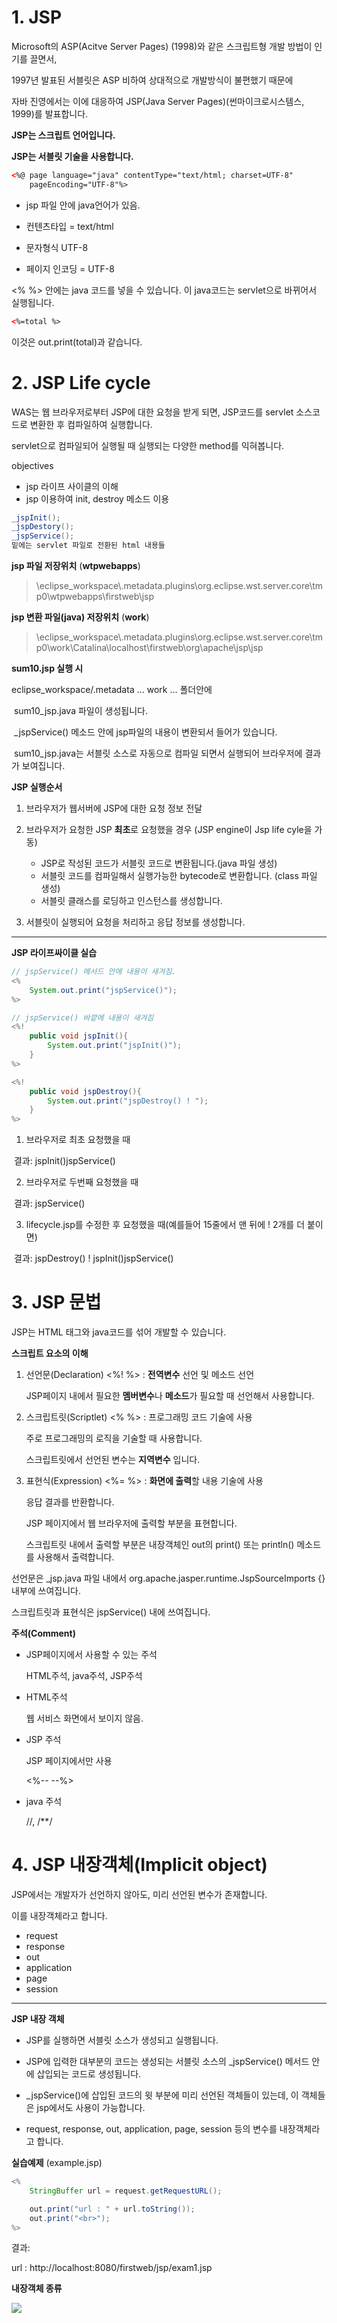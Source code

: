 # 1. JSP



Microsoft의 ASP(Acitve Server Pages) (1998)와 같은 스크립트형 개발 방법이 인기를 끌면서, 

1997년 발표된 서블릿은 ASP 비하여 상대적으로 개발방식이 불편했기 때문에

자바 진영에서는 이에 대응하여 JSP(Java Server Pages)(썬마이크로시스템스, 1999)를 발표합니다.



**JSP는 스크립트 언어입니다.**

**JSP는 서블릿 기술을 사용합니다.**



```html
<%@ page language="java" contentType="text/html; charset=UTF-8"
    pageEncoding="UTF-8"%>
```

* jsp 파일 안에 java언어가 있음.

* 컨텐츠타입 = text/html

* 문자형식 UTF-8

* 페이지 인코딩 = UTF-8

<% %> 안에는 java 코드를 넣을 수 있습니다. 이 java코드는 servlet으로 바뀌어서 실행됩니다.



```html
<%=total %>
```

이것은 out.print(total)과 같습니다.





# 2. JSP Life cycle

WAS는 웹 브라우저로부터 JSP에 대한 요청을 받게 되면, JSP코드를 servlet 소스코드로 변환한 후 컴파일하여 실행합니다.

servlet으로 컴파일되어 실행될 때 실행되는 다양한 method를 익혀봅니다.



objectives

* jsp 라이프 사이클의 이해
* jsp 이용하여 init, destroy 메소드 이용



```java
_jspInit();
_jspDestory();
_jspService();
밑에는 servlet 파일로 전환된 html 내용들
```



**jsp 파일 저장위치** (**wtpwebapps**)

> \eclipse_workspace\\.metadata\.plugins\org.eclipse.wst.server.core\tmp0\wtpwebapps\firstweb\jsp

**jsp 변환 파일(java) 저장위치** (**work**)

>\eclipse_workspace\\.metadata\.plugins\org.eclipse.wst.server.core\tmp0\work\Catalina\localhost\firstweb\org\apache\jsp\jsp



**sum10.jsp 실행 시**

eclipse_workspace/.metadata ... work ... 폴더안에

​	sum10_jsp.java 파일이 생성됩니다.

​	_jspService() 메소드 안에 jsp파일의 내용이 변환되서 들어가 있습니다.

​	sum10_jsp.java는 서블릿 소스로 자동으로 컴파일 되면서 실행되어 브라우저에 결과가 보여집니다.



**JSP 실행순서**

1) 브라우저가 웹서버에 JSP에 대한 요청 정보 전달

2) 브라우저가 요청한 JSP **최초**로 요청했을 경우 (JSP engine이 Jsp life cyle을 가동)

	- JSP로 작성된 코드가 서블릿 코드로 변환됩니다.(java 파일 생성)
	- 서블릿 코드를 컴파일해서 실행가능한 bytecode로 변환합니다. (class 파일 생성)
	- 서블릿 클래스를 로딩하고 인스턴스를 생성합니다.

3) 서블릿이 실행되어 요청을 처리하고 응답 정보를 생성합니다.



---

**JSP 라이프싸이클 실습**

```java
// jspService() 메서드 안에 내용이 새겨짐.
<%
	System.out.print("jspService()");
%>

// jspService() 바깥에 내용이 새겨짐
<%!
	public void jspInit(){
		System.out.print("jspInit()");
	}
%>

<%!
	public void jspDestroy(){
		System.out.print("jspDestroy() ! ");
	}
%>
```



1) 브라우저로 최초 요청했을 때

​	결과:	jspInit()jspService()

2) 브라우저로 두번째 요청했을 때

​	결과:	jspService()

3) lifecycle.jsp를 수정한 후 요청했을 때(예를들어 15줄에서 맨 뒤에 ! 2개를 더 붙이면)

​	결과: jspDestroy() ! jspInit()jspService()





# 3. JSP 문법

JSP는 HTML 태그와 java코드를 섞어 개발할 수 있습니다.



**스크립트 요소의 이해**

1. 선언문(Declaration) <%! %> : **전역변수** 선언 및 메소드 선언

   JSP페이지 내에서 필요한 **멤버변수**나 **메소드**가 필요할 때 선언해서 사용합니다.

2. 스크립트릿(Scriptlet) <% %> : 프로그래밍 코드 기술에 사용

   주로 프로그래밍의 로직을 기술할 때 사용합니다.

   스크립트릿에서 선언된 변수는 **지역변수** 입니다.

3. 표현식(Expression) <%= %> : **화면에 출력**할 내용 기술에 사용

   응답 결과를 반환합니다.

   JSP 페이지에서 웹 브라우저에 출력할 부분을 표현합니다.

   스크립트릿 내에서 출력할 부분은 내장객체인 out의 print() 또는 println() 메소드를 사용해서 출력합니다.



선언문은 _jsp.java 파일 내에서 org.apache.jasper.runtime.JspSourceImports {} 내부에 쓰여집니다.

스크립트릿과 표현식은 jspService() 내에 쓰여집니다.



**주석(Comment)**

* JSP페이지에서 사용할 수 있는 주석

  HTML주석, java주석, JSP주석

* HTML주석

  <!-- -->

  웹 서비스 화면에서 보이지 않음.

* JSP 주석

  JSP 페이지에서만 사용

  <%-- --%>

* java 주석

  //, /**/





# 4. JSP 내장객체(Implicit object)

JSP에서는 개발자가 선언하지 않아도, 미리 선언된 변수가 존재합니다.

이를 내장객체라고 합니다.



* request
* response
* out
* application
* page
* session





---

**JSP 내장 객체**

* JSP를 실행하면 서블릿 소스가 생성되고 실행됩니다.

* JSP에 입력한 대부분의 코드는 생성되는 서블릿 소스의 _jspService() 메서드 안에 삽입되는 코드로 생성됩니다.

* _jspService()에 삽입된 코드의 윗 부분에 미리 선언된 객체들이 있는데, 이 객체들은 jsp에서도 사용이 가능합니다.
* request, response, out, application, page, session 등의 변수를 내장객체라고 합니다.



**실습예제** (example.jsp)

```java
<%
	StringBuffer url = request.getRequestURL();

	out.print("url : " + url.toString());
	out.print("<br>");
%>
```

결과:

 url : http://localhost:8080/firstweb/jsp/exam1.jsp 



**내장객체 종류**

![](https://i.ibb.co/d2YZ0ZY/image.png)

